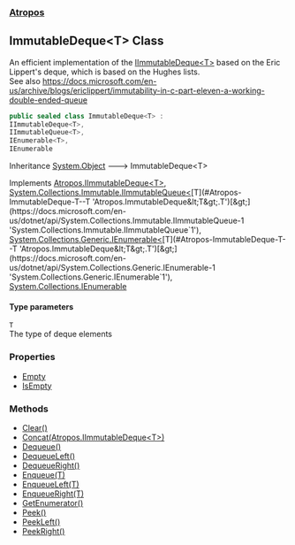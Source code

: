 ### [Atropos](./Atropos.md 'Atropos')
## ImmutableDeque&lt;T&gt; Class
An efficient implementation of the [IImmutableDeque&lt;T&gt;](./IImmutableDeque-T-.md 'Atropos.IImmutableDeque&lt;T&gt;') based on the Eric Lippert's deque, which is based on the Hughes lists.  
See also https://docs.microsoft.com/en-us/archive/blogs/ericlippert/immutability-in-c-part-eleven-a-working-double-ended-queue  
```csharp
public sealed class ImmutableDeque<T> :
IImmutableDeque<T>,
IImmutableQueue<T>,
IEnumerable<T>,
IEnumerable
```
Inheritance [System.Object](https://docs.microsoft.com/en-us/dotnet/api/System.Object 'System.Object') &#129106; ImmutableDeque&lt;T&gt;  

Implements [Atropos.IImmutableDeque&lt;](./IImmutableDeque-T-.md 'Atropos.IImmutableDeque&lt;T&gt;')[T](#Atropos-ImmutableDeque-T--T 'Atropos.ImmutableDeque&lt;T&gt;.T')[&gt;](./IImmutableDeque-T-.md 'Atropos.IImmutableDeque&lt;T&gt;'), [System.Collections.Immutable.IImmutableQueue&lt;](https://docs.microsoft.com/en-us/dotnet/api/System.Collections.Immutable.IImmutableQueue-1 'System.Collections.Immutable.IImmutableQueue`1')[T](#Atropos-ImmutableDeque-T--T 'Atropos.ImmutableDeque&lt;T&gt;.T')[&gt;](https://docs.microsoft.com/en-us/dotnet/api/System.Collections.Immutable.IImmutableQueue-1 'System.Collections.Immutable.IImmutableQueue`1'), [System.Collections.Generic.IEnumerable&lt;](https://docs.microsoft.com/en-us/dotnet/api/System.Collections.Generic.IEnumerable-1 'System.Collections.Generic.IEnumerable`1')[T](#Atropos-ImmutableDeque-T--T 'Atropos.ImmutableDeque&lt;T&gt;.T')[&gt;](https://docs.microsoft.com/en-us/dotnet/api/System.Collections.Generic.IEnumerable-1 'System.Collections.Generic.IEnumerable`1'), [System.Collections.IEnumerable](https://docs.microsoft.com/en-us/dotnet/api/System.Collections.IEnumerable 'System.Collections.IEnumerable')  
#### Type parameters
<a name='Atropos-ImmutableDeque-T--T'></a>
`T`  
The type of deque elements  
  
### Properties
- [Empty](./ImmutableDeque-T--Empty.md 'Atropos.ImmutableDeque&lt;T&gt;.Empty')
- [IsEmpty](./ImmutableDeque-T--IsEmpty.md 'Atropos.ImmutableDeque&lt;T&gt;.IsEmpty')
### Methods
- [Clear()](./ImmutableDeque-T--Clear().md 'Atropos.ImmutableDeque&lt;T&gt;.Clear()')
- [Concat(Atropos.IImmutableDeque&lt;T&gt;)](./ImmutableDeque-T--Concat(IImmutableDeque-T-).md 'Atropos.ImmutableDeque&lt;T&gt;.Concat(Atropos.IImmutableDeque&lt;T&gt;)')
- [Dequeue()](./ImmutableDeque-T--Dequeue().md 'Atropos.ImmutableDeque&lt;T&gt;.Dequeue()')
- [DequeueLeft()](./ImmutableDeque-T--DequeueLeft().md 'Atropos.ImmutableDeque&lt;T&gt;.DequeueLeft()')
- [DequeueRight()](./ImmutableDeque-T--DequeueRight().md 'Atropos.ImmutableDeque&lt;T&gt;.DequeueRight()')
- [Enqueue(T)](./ImmutableDeque-T--Enqueue(T).md 'Atropos.ImmutableDeque&lt;T&gt;.Enqueue(T)')
- [EnqueueLeft(T)](./ImmutableDeque-T--EnqueueLeft(T).md 'Atropos.ImmutableDeque&lt;T&gt;.EnqueueLeft(T)')
- [EnqueueRight(T)](./ImmutableDeque-T--EnqueueRight(T).md 'Atropos.ImmutableDeque&lt;T&gt;.EnqueueRight(T)')
- [GetEnumerator()](./ImmutableDeque-T--GetEnumerator().md 'Atropos.ImmutableDeque&lt;T&gt;.GetEnumerator()')
- [Peek()](./ImmutableDeque-T--Peek().md 'Atropos.ImmutableDeque&lt;T&gt;.Peek()')
- [PeekLeft()](./ImmutableDeque-T--PeekLeft().md 'Atropos.ImmutableDeque&lt;T&gt;.PeekLeft()')
- [PeekRight()](./ImmutableDeque-T--PeekRight().md 'Atropos.ImmutableDeque&lt;T&gt;.PeekRight()')
